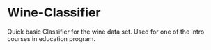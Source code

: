 # Wine-Classifier

Quick basic Classifier for the wine data set. Used for one of the intro courses in education program. 
